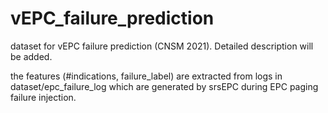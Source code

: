 # vEPC_failure_prediction
 dataset for vEPC failure prediction (CNSM 2021). Detailed description will be added.

the features (#indications, failure_label) are extracted from logs in dataset/epc_failure_log which are generated by srsEPC during EPC paging failure injection.
